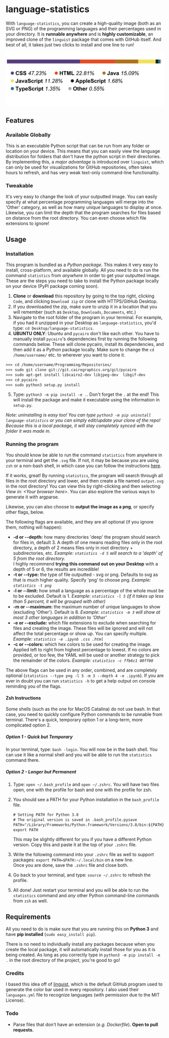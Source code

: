 # language-statistics
With `language-statistics`, you can create a high-quality image (both as an SVG or PNG) of the programming languages and their percentages used in your directory. It is **runnable anywhere** and is **highly customizable**, an improved clone of the `linguist` package that comes with GitHub itself. And best of all, it takes just two clicks to install and one line to run!

<p align="center">
  <img src="screenshots/output.svg" alt = "Output image">
</p>

## Features
### Available Globally
This is an executable Python script that can be run from any folder or location on your device. This means that you can easily view the language distribution for folders that don't have the python script in their directories. By implementing this, a *major advantage* is introduced over `linguist`, which can only be used for visualizations for GitHub repositories, often takes hours to refresh, and has very weak text-only command-line functionality.

### Tweakable
It's very easy to change the look of your outputted image. You can easily specify at what percentage programming languages will merge into the 'Other' category, as well as how many unique languages to display at once. Likewise, you can limit the depth that the program searches for files based on distance from the root directory. You can even choose which file extensions to ignore!

## Usage
### Installation
This program is bundled as a *Python package*. This makes it very easy to install, cross-platform, and available globally. All you need to do is run the command `statistics` from *anywhere* in order to get your outputted image. These are the steps you need to take to install the Python package locally on your device (PyPI package coming soon).
1. **Clone** or **download** this repository by going to the top right, clicking `Code`, and clicking `Download zip` or clone with HTTPS/GitHub Desktop.
2. If you downloaded the zip, make sure to unzip it in a location that you will remember (such as `Desktop`, `Downloads`, `Documents`, etc.)
3. Navigate to the root folder of the program in your terminal. For example, if you had it unzipped in your Desktop as `language-statistics`, you'd type: `cd Desktop/language-statistics`.
4. **UBUNTU ONLY**: Ubuntu and `pycairo` don't like each other. You have to manually install `pycairo`'s dependencies first by running the following commands below.
These will clone pycairo, install its dependencies, and then add it as a Python package locally. Make sure to change the `cd /home/username/` etc. to wherever you want to clone it.
```
>>> cd /home/username/Programming/Repositories/
>>> sudo git clone git://git.cairographics.org/git/pycairo
>>> sudo apt-get install libcairo2-dev libjpeg-dev  libgif-dev
>>> cd pycairo
>>> sudo python3 setup.py install
```
5. Type: `python3 -m pip install -e .`. Don't forget the `.` at the end! This will install the package and make it executable using the information in `setup.py`.

*Note: uninstalling is easy too! You can type `python3 -m pip uninstall language-statistics` or you can simply edit/update your clone of the repo! Because this is a local package, it will stay completely synced with the folder it was made in.*

### Running the program
You should know be able to run the command `statistics` from anywhere in your terminal and get the `.svg` file. If not, it may be because you are using `zsh` or a non-bash shell, in which case you can follow the instructions [here](####zsh-instructions).

If it works, great! By running `statistics`, the program will search through all files in the root directory and lower, and then create a file named `output.svg` in the root directory! You can view this by right-clicking and then selecting: *View in: \<Your browser here>*. You can also explore the various ways to generate it with argparse.

Likewise, you can also choose to **output the image as a png**, or specify other flags, below.

The following flags are available, and they are all optional (if you ignore them, nothing will happen):
- **-d or --depth:** how many directories 'deep' the program should search for files in, default 3. A depth of one means reading files only in the root directory, a depth of 2 means files only in root directory + subdirectories, etc. *Example: `statistics -d 5` will search to a 'depth' of 5 from the root directory.*<br>I highly recommend **trying this command out on your Desktop** with a depth of 5 or 6, the results are incredible!
- **-t or --type:** the type of file outputted - svg or png. Defaults to svg as that is much higher quality. Specify 'png' to choose png. *Example: `statistics -t png`*
- **-l or --limit:** how small a language as a percentage of the whole must be to be excluded. Default is 1. *Example: `statistics -l 5` (if it takes up less than 5 percent, it will be grouped with other)*
- **-m or --maximum:** the maximum number of unique languages to show (excluding 'Other'). Default is 8. *Example: `statistics -m 3` will show at most 3 other languages in addition to 'Other'*
- **-e or --exclude:** which file extensions to exclude when searching for files and creating the image. These files will be ignored and will not affect the total percentage or show up. You can specify multiple. *Example: `statistics -e .ipynb .css .html`*
- **-c or --colors:** which hex colors to be used for creating the image. Applied left to right from highest percentage to lowest. If no colors are provided, or too few, the YAML will be used or another strategy to pick the remainder of the colors. *Example: `statistics -c ffb6c1 00ff00`*

The above flags can be used in any order, combined, and are completely optional (`statistics --type png -l 5 -m 3 --depth 4 -e .ipynb`). If you are ever in doubt you can run `statistics -h` to get a help output on console reminding you of the flags.

#### Zsh Instructions
Some shells (such as the one for MacOS Catalina) do not use bash. In that case, you need to quickly configure Python commands to be runnable from terminal. There's a quick, temporary option 1 or a long-term, more complicated option 2.

##### Option 1 - Quick but Temporary
In your terminal, type: `bash -login`. You will now be in the bash shell. You can use it like a normal shell and you will be able to run the `statistics` command there.

##### Option 2 - Longer but Permanent
1. Type: `open ~/.bash_profile` and `open ~/.zshrc`. You will have two files open, one with the profile for bash and one with the profile for zsh.
2. You should see a PATH for your Python installation in the `bash_profile` file.
    ```
    # Setting PATH for Python 3.8
    # The original version is saved in .bash_profile.pysave
    PATH="/Library/Frameworks/Python.framework/Versions/3.8/bin:${PATH}"
    export PATH
    ```
    This may be slightly different for you if you have a different Python version. Copy this and paste it at the top of your `.zshrc` file.

3. Write the following command into your `.zshrc` file as well to support packages: `export PATH=$PATH:~/.local/bin` on a new line. <br> Once you are done, save the `.zshrc` file and close both.

4. Go back to your terminal, and type: `source ~/.zshrc` to refresh the profile.

5. All done! Just restart your terminal and you will be able to run the `statistics` command and *any* other Python command-line commands from `zsh` as well.

## Requirements
All you need to do is make sure that you are running this on **Python 3** and have **pip installed** (`sudo easy_install pip`).

There is no need to individually install any packages because when you create the local package, it will automatically install those for you as it is being created. As long as you correctly type in `python3 -m pip install -e .` in the root directory of the project, you're good to go!

### Credits
I based this idea off of [linguist](https://github.com/github/linguist), which is the default GitHub program used to generate the color bar used in every repository. I also used their `languages.yml` file to recognize languages (with permission due to the MIT License).

### Todo
- Parse files that don't have an extension (*e.g. Dockerfile*). **Open to pull requests.**
